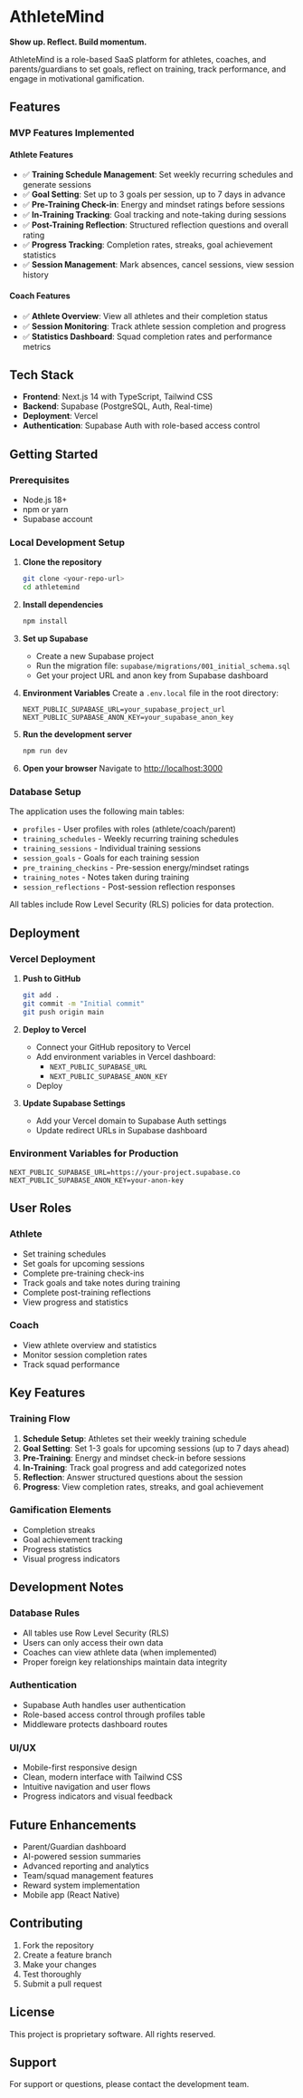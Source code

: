 # AthleteMind

**Show up. Reflect. Build momentum.**

AthleteMind is a role-based SaaS platform for athletes, coaches, and parents/guardians to set goals, reflect on training, track performance, and engage in motivational gamification.

## Features

### MVP Features Implemented

#### Athlete Features
- ✅ **Training Schedule Management**: Set weekly recurring schedules and generate sessions
- ✅ **Goal Setting**: Set up to 3 goals per session, up to 7 days in advance
- ✅ **Pre-Training Check-in**: Energy and mindset ratings before sessions
- ✅ **In-Training Tracking**: Goal tracking and note-taking during sessions
- ✅ **Post-Training Reflection**: Structured reflection questions and overall rating
- ✅ **Progress Tracking**: Completion rates, streaks, goal achievement statistics
- ✅ **Session Management**: Mark absences, cancel sessions, view session history

#### Coach Features
- ✅ **Athlete Overview**: View all athletes and their completion status
- ✅ **Session Monitoring**: Track athlete session completion and progress
- ✅ **Statistics Dashboard**: Squad completion rates and performance metrics

## Tech Stack

- **Frontend**: Next.js 14 with TypeScript, Tailwind CSS
- **Backend**: Supabase (PostgreSQL, Auth, Real-time)
- **Deployment**: Vercel
- **Authentication**: Supabase Auth with role-based access control

## Getting Started

### Prerequisites

- Node.js 18+ 
- npm or yarn
- Supabase account

### Local Development Setup

1. **Clone the repository**
   ```bash
   git clone <your-repo-url>
   cd athletemind
   ```

2. **Install dependencies**
   ```bash
   npm install
   ```

3. **Set up Supabase**
   - Create a new Supabase project
   - Run the migration file: `supabase/migrations/001_initial_schema.sql`
   - Get your project URL and anon key from Supabase dashboard

4. **Environment Variables**
   Create a `.env.local` file in the root directory:
   ```env
   NEXT_PUBLIC_SUPABASE_URL=your_supabase_project_url
   NEXT_PUBLIC_SUPABASE_ANON_KEY=your_supabase_anon_key
   ```

5. **Run the development server**
   ```bash
   npm run dev
   ```

6. **Open your browser**
   Navigate to [http://localhost:3000](http://localhost:3000)

### Database Setup

The application uses the following main tables:

- `profiles` - User profiles with roles (athlete/coach/parent)
- `training_schedules` - Weekly recurring training schedules
- `training_sessions` - Individual training sessions
- `session_goals` - Goals for each training session
- `pre_training_checkins` - Pre-session energy/mindset ratings
- `training_notes` - Notes taken during training
- `session_reflections` - Post-session reflection responses

All tables include Row Level Security (RLS) policies for data protection.

## Deployment

### Vercel Deployment

1. **Push to GitHub**
   ```bash
   git add .
   git commit -m "Initial commit"
   git push origin main
   ```

2. **Deploy to Vercel**
   - Connect your GitHub repository to Vercel
   - Add environment variables in Vercel dashboard:
     - `NEXT_PUBLIC_SUPABASE_URL`
     - `NEXT_PUBLIC_SUPABASE_ANON_KEY`
   - Deploy

3. **Update Supabase Settings**
   - Add your Vercel domain to Supabase Auth settings
   - Update redirect URLs in Supabase dashboard

### Environment Variables for Production

```env
NEXT_PUBLIC_SUPABASE_URL=https://your-project.supabase.co
NEXT_PUBLIC_SUPABASE_ANON_KEY=your-anon-key
```

## User Roles

### Athlete
- Set training schedules
- Set goals for upcoming sessions
- Complete pre-training check-ins
- Track goals and take notes during training
- Complete post-training reflections
- View progress and statistics

### Coach
- View athlete overview and statistics
- Monitor session completion rates
- Track squad performance

## Key Features

### Training Flow
1. **Schedule Setup**: Athletes set their weekly training schedule
2. **Goal Setting**: Set 1-3 goals for upcoming sessions (up to 7 days ahead)
3. **Pre-Training**: Energy and mindset check-in before sessions
4. **In-Training**: Track goal progress and add categorized notes
5. **Reflection**: Answer structured questions about the session
6. **Progress**: View completion rates, streaks, and goal achievement

### Gamification Elements
- Completion streaks
- Goal achievement tracking
- Progress statistics
- Visual progress indicators

## Development Notes

### Database Rules
- All tables use Row Level Security (RLS)
- Users can only access their own data
- Coaches can view athlete data (when implemented)
- Proper foreign key relationships maintain data integrity

### Authentication
- Supabase Auth handles user authentication
- Role-based access control through profiles table
- Middleware protects dashboard routes

### UI/UX
- Mobile-first responsive design
- Clean, modern interface with Tailwind CSS
- Intuitive navigation and user flows
- Progress indicators and visual feedback

## Future Enhancements

- Parent/Guardian dashboard
- AI-powered session summaries
- Advanced reporting and analytics
- Team/squad management features
- Reward system implementation
- Mobile app (React Native)

## Contributing

1. Fork the repository
2. Create a feature branch
3. Make your changes
4. Test thoroughly
5. Submit a pull request

## License

This project is proprietary software. All rights reserved.

## Support

For support or questions, please contact the development team.
